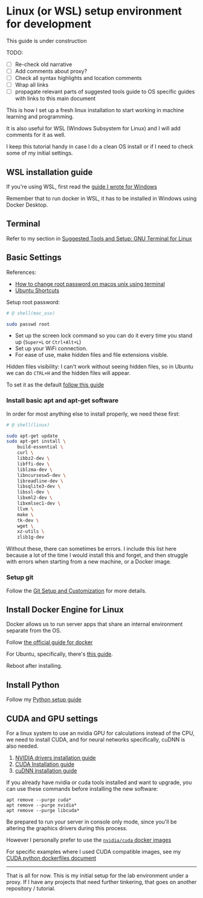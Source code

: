 # Linux (or WSL) setup environment for development

This guide is under construction

TODO:
- [ ] Re-check old narrative
- [ ] Add comments about proxy?
- [ ] Check all syntax highlights and location comments
- [ ] Wrap all links
- [ ] propagate relevant parts of suggested tools guide to OS specific guides with links to this main document

This is how I set up a fresh linux installation to start working in machine learning and programming. 

It is also useful for WSL (Windows Subsystem for Linux) and I will add comments for it as well.

I keep this tutorial handy in case I do a clean OS install or if I need to check some of my initial settings.


## WSL installation guide

If you're using WSL, first read the [guide I wrote for Windows](./Windows-Setup.md#wsl-windows-subsystem-for-linux-installation-guide)

Remember that to run docker in WSL, it has to be installed in Windows using Docker Desktop.

## Terminal

Refer to my section in [Suggested Tools and Setup: GNU Terminal for Linux](./Suggested-Tools-and-Setup.md#gnu-terminal-for-linux)


## Basic Settings

References:
- [How to change root password on macos unix using terminal](https://www.cyberciti.biz/faq/how-to-change-root-password-on-macos-unix-using-terminal/)
- [Ubuntu Shortcuts](https://itsfoss.com/ubuntu-shortcuts/)

Setup root password:

```sh
# @ shell(mac_osx)

sudo passwd root
```

- Set up the screen lock command so you can do it every time you stand up (`Super+L` or `Ctrl+Alt+L`)
- Set up your WiFi connection.
- For ease of use, make hidden files and file extensions visible.

Hidden files visibility:
I can't work without seeing hidden files, so in Ubuntu we can do `CTRL+H` and the hidden files will appear. 

To set it as the default [follow this guide](https://help.ubuntu.com/stable/ubuntu-help/nautilus-views.html.en)



### Install basic apt and apt-get software

In order for most anything else to install properly, we need these first:

```sh
# @ shell(linux)

sudo apt-get update
sudo apt-get install \
    build-essential \
    curl \
    libbz2-dev \
    libffi-dev \
    liblzma-dev \
    libncursesw5-dev \
    libreadline-dev \
    libsqlite3-dev \
    libssl-dev \
    libxml2-dev \
    libxmlsec1-dev \
    llvm \
    make \
    tk-dev \
    wget \
    xz-utils \
    zlib1g-dev
```

Without these, there can sometimes be errors. I include this list here because a lot of the time I would install this and forget, and then struggle with errors when starting from a new machine, or a Docker image.

### Setup git

Follow the [Git Setup and Customization](./Git-Setup-and-Customization.md) for more details.

## Install Docker Engine for Linux

Docker allows us to run server apps that share an internal environment separate from the OS.

Follow [the official guide for docker](https://docs.docker.com/engine/install/)

For Ubuntu, specifically, there's [this guide](https://docs.docker.com/engine/install/ubuntu/).

Reboot after installing.

## Install Python

Follow my [Python setup guide](./Python-Setup.md)

## CUDA and GPU settings

For a linux system to use an nvidia GPU for calculations instead of the CPU, we need to install CUDA, and for neural networks specifically, cuDNN is also needed.

1. [NVIDIA drivers installation guide](https://docs.nvidia.com/datacenter/tesla/tesla-installation-notes/index.html)
2. [CUDA Installation guide](https://docs.nvidia.com/cuda/cuda-installation-guide-linux/index.html)
3. [cuDNN installation guide](https://docs.nvidia.com/deeplearning/sdk/cudnn-install/index.html#download)

If you already have nvidia or cuda tools installed and want to upgrade, you can use these commands before installing the new software:

```
apt remove --purge cuda*
apt remove --purge nvidia*
apt remove --purge libcuda*
```

Be prepared to run your server in console only mode, since you'll be altering the graphics drivers during this process.

However I personally prefer to use the [`nvidia/cuda` docker images](https://hub.docker.com/r/nvidia/cuda)

For specific examples where I used CUDA compatible images, see my [CUDA python dockerfiles document](../ai_development/CUDA-python-dockerfiles.md)

---

That is all for now. This is my initial setup for the lab environment under a proxy. If I have any projects that need further tinkering, that goes on another repository / tutorial.

